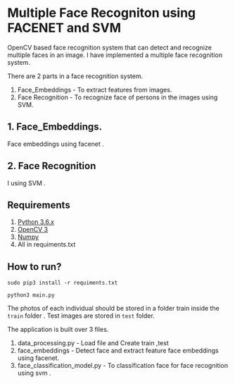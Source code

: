# Multiple Face Recogniton using FACENET and  SVM
OpenCV based face recognition system that can detect and recognize multiple faces in an image. I have implemented a multiple face recognition system.



There are 2 parts in a face recognition system.
  1. Face_Embeddings  - To extract  features  from  images.
  2. Face Recognition - To recognize face of  persons in the images using  SVM.
  
## 1. Face_Embeddings.
Face embeddings using facenet .

## 2. Face Recognition
I using SVM .

## Requirements
1. [Python 3.6.x](https://www.python.org/downloads/)
2. [OpenCV 3](https://opencv.org/releases/)
3. [Numpy](https://www.numpy.org/)
4. All in   requiments.txt

## How to run?
`sudo pip3 install -r requiments.txt`

`python3 main.py`

The photos of each individual should be stored in a folder train inside the `train` folder .
Test images are stored in `test` folder.

The application is built over 3 files. 
  1. data_processing.py - Load  file and  Create train ,test   
  2. face_embeddings  - Detect face and extract feature face embeddings using facenet.
  3. face_classification_model.py - To  classification  face  for face recognition  using svm .
